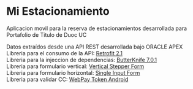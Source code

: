 # Mi Estacionamiento
Aplicacion movil para la reserva de estacionamientos desarrollada para Portafolio de Titulo de Duoc UC

Datos extraídos desde una API REST desarrollada bajo ORACLE APEX  
Libreria para el consumo de la API: [Retrofit 2.1](http://square.github.io/retrofit)  
Libreria para la injeccion de dependencias: [ButterKnife 7.0.1](http://jakewharton.github.io/butterknife)  
Libreria para formulario vertical: [Vertical Stepper Form](https://github.com/ernestoyaquello/vertical-stepper-form)  
Libreria para formulario horizontal: [Single Input Form](https://github.com/HeinrichReimer/material-singleinputform)  
Libreria para validar CC: [WebPay Token Android](https://github.com/webpay/webpay-token-android)
